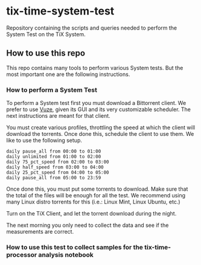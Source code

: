 # tix-time-system-test
Repository containing the scripts and queries needed to perform the System Test on the TiX System.

## How to use this repo
This repo contains many tools to perform various System tests. But the most important one are the following instructions.

### How to perform a System Test
To perform a System test first you must download a Bittorrent client. We prefer to use [Vuze](https://www.vuze.com/), 
given its GUI and its very customizable scheduler. The next instructions are meant for that client.

You must create various profiles, throttling the speed at which the client will download the torrents. Once done this,
schedule the client to use them. We like to use the following setup.
```
daily pause_all from 00:00 to 01:00
daily unlimited from 01:00 to 02:00
daily 75_pct_speed from 02:00 to 03:00
daily half_speed from 03:00 to 04:00
daily 25_pct_speed from 04:00 to 05:00
daily pause_all from 05:00 to 23:59
```
Once done this, you must put some torrents to download. Make sure that the total of the files will be enough for all 
the test. We recommend using many Linux distro torrents for this (i.e.: Linux Mint, Linux Ubuntu, etc.)

Turn on the TiX Client, and let the torrent download during the night.

The next morning you only need to collect the data and see if the measurements are correct.

### How to use this test to collect samples for the tix-time-processor analysis notebook

